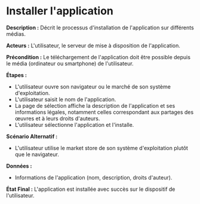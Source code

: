 # Installer l'application

**Description :** Décrit le processus d'installation de l'application sur différents médias.

**Acteurs :** L'utilisateur, le serveur de mise à disposition de l'application.

**Précondition :** Le téléchargement de l'application doit être possible depuis le média (ordinateur ou smartphone) de l'utilisateur.

**Étapes :**

  - L'utilisateur ouvre son navigateur ou le marché de son système d'exploitation.
  - L'utilisateur saisit le nom de l'application.
  - La page de sélection affiche la description de l'application et ses informations légales, notamment celles correspondant aux partages des œuvres et à leurs droits d'auteurs.
  - L'utilisateur sélectionne l'application et l'installe.

**Scénario Alternatif :**
  - L'utilisateur utilise le market store de son système d'exploitation plutôt que le navigateur.

**Données :**
   - Informations de l'application (nom, description, droits d'auteur).
    
**État Final :** L'application est installée avec succès sur le dispositif de l'utilisateur.
